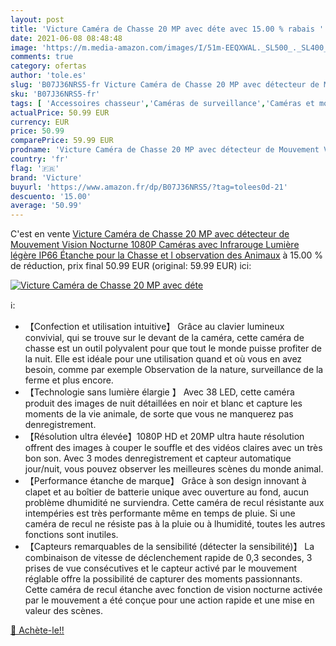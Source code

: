 ```yaml
---
layout: post
title: 'Victure Caméra de Chasse 20 MP avec déte avec 15.00 % rabais '
date: 2021-06-08 08:48:48
image: 'https://m.media-amazon.com/images/I/51m-EEQXWAL._SL500_._SL400_.jpg'
comments: true
category: ofertas
author: 'tole.es'
slug: 'B07J36NRS5-fr Victure Caméra de Chasse 20 MP avec détecteur de Mouvement...'
sku: 'B07J36NRS5-fr'
tags: [ 'Accessoires chasseur','Caméras de surveillance','Caméras et moniteurs de chasse','Caméras statiques','Chasse','High-Tech','Photo et caméscopes','Produits de chasse et de pêche','Sports et Loisirs','victure', ]
actualPrice: 50.99 EUR
currency: EUR
price: 50.99
comparePrice: 59.99 EUR
prodname: 'Victure Caméra de Chasse 20 MP avec détecteur de Mouvement Vision Nocturne 1080P Caméras avec Infrarouge Lumière légère IP66 Étanche pour la Chasse et l observation des Animaux'
country: 'fr'
flag: '🇫🇷'
brand: 'Victure'
buyurl: 'https://www.amazon.fr/dp/B07J36NRS5/?tag=tolees0d-21'
descuento: '15.00'
average: '50.99'
---
```


C'est en vente [Victure Caméra de Chasse 20 MP avec détecteur de Mouvement Vision Nocturne 1080P Caméras avec Infrarouge Lumière légère IP66 Étanche pour la Chasse et l observation des Animaux](https://www.amazon.fr/dp/B07J36NRS5/?tag=tolees0d-21)  à  15.00 % de réduction, prix final  50.99 EUR (original: 59.99 EUR) ici:

[![Victure Caméra de Chasse 20 MP avec déte](https://m.media-amazon.com/images/I/51m-EEQXWAL._SL500_._SL400_.jpg)](https://www.amazon.fr/dp/B07J36NRS5/?tag=tolees0d-21)

ℹ️:

- 【Confection et utilisation intuitive】 Grâce au clavier lumineux convivial, qui se trouve sur le devant de la caméra, cette caméra de chasse est un outil polyvalent pour que tout le monde puisse profiter de la nuit. Elle est idéale pour une utilisation quand et où vous en avez besoin, comme par exemple Observation de la nature, surveillance de la ferme et plus encore.
- 【Technologie sans lumière élargie 】 Avec 38 LED, cette caméra produit des images de nuit détaillées en noir et blanc et capture les moments de la vie animale, de sorte que vous ne manquerez pas denregistrement.
- 【Résolution ultra élevée】1080P HD et 20MP ultra haute résolution offrent des images à couper le souffle et des vidéos claires avec un très bon son. Avec 3 modes denregistrement et capteur automatique jour/nuit, vous pouvez observer les meilleures scènes du monde animal.
- 【Performance étanche de marque】 Grâce à son design innovant à clapet et au boîtier de batterie unique avec ouverture au fond, aucun problème dhumidité ne surviendra. Cette caméra de recul résistante aux intempéries est très performante même en temps de pluie. Si une caméra de recul ne résiste pas à la pluie ou à lhumidité, toutes les autres fonctions sont inutiles.
- 【Capteurs remarquables de la sensibilité (détecter la sensibilité)】 La combinaison de vitesse de déclenchement rapide de 0,3 secondes, 3 prises de vue consécutives et le capteur activé par le mouvement réglable offre la possibilité de capturer des moments passionnants. Cette caméra de recul étanche avec fonction de vision nocturne activée par le mouvement a été conçue pour une action rapide et une mise en valeur des scènes.

[🛒 Achète-le!!](https://www.amazon.fr/dp/B07J36NRS5/?tag=tolees0d-21)
